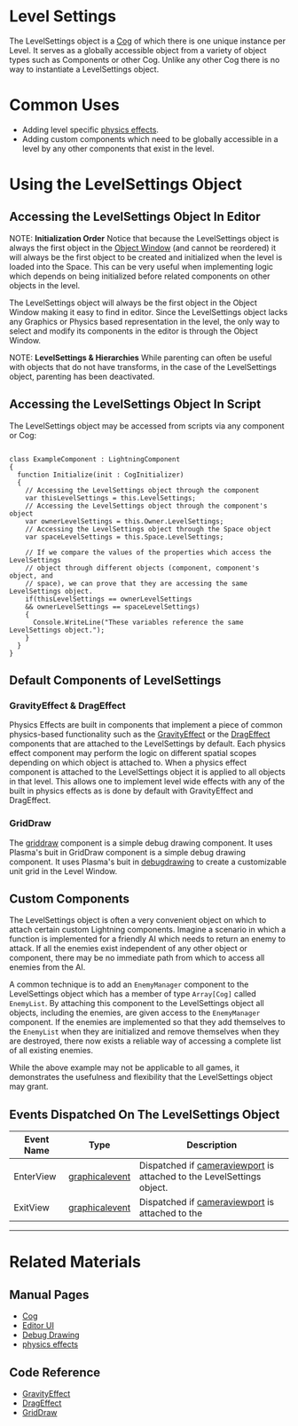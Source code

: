 # Level Settings
The LevelSettings object is a [Cog](https://plasmaengine.github.io/PlasmaDocs/Manual/plasmamanual/architecture/cogs.markdown) of which there is one unique instance per Level. It serves as a globally accessible object from a variety of object types such as Components or other Cog. Unlike any other Cog there is no way to instantiate a LevelSettings object.

# Common Uses
 - Adding level specific [physics effects](https://plasmaengine.github.io/PlasmaDocs/Manual/plasmamanual/physics/physicseffectsandregions.markdown).
 - Adding custom components which need to be globally accessible in a level by any other components that exist in the level.

# Using the LevelSettings Object

## Accessing the LevelSettings Object In Editor

NOTE: **Initialization Order** Notice that because the LevelSettings object is always the first object in the [Object Window](https://plasmaengine.github.io/PlasmaDocs/Manual/plasmamanual/editor/editorui.markdown) (and cannot be reordered) it will always be the first object to be created and initialized when the level is loaded into the Space. This can be very useful when implementing logic which depends on being initialized before related components on other objects in the level.


The LevelSettings object will always be the first object in the Object Window making it easy to find in editor.
Since the LevelSettings object lacks any Graphics or Physics based representation in the level, the only way to select and modify its components in the editor is through the Object Window.

NOTE: **LevelSettings & Hierarchies**  While parenting can often be useful with objects that do not have transforms, in the case of the LevelSettings object, parenting has been deactivated.

## Accessing the LevelSettings Object In Script
The LevelSettings object may be accessed from scripts via any component or Cog:

<pre><code class="language-csharp" name="LevelSettings Access Example">
class ExampleComponent : LightningComponent
{
  function Initialize(init : CogInitializer)
  {
    // Accessing the LevelSettings object through the component
    var thisLevelSettings = this.LevelSettings;
    // Accessing the LevelSettings object through the component's object
    var ownerLevelSettings = this.Owner.LevelSettings;
    // Accessing the LevelSettings object through the Space object
    var spaceLevelSettings = this.Space.LevelSettings;

    // If we compare the values of the properties which access the LevelSettings
    // object through different objects (component, component's object, and 
    // space), we can prove that they are accessing the same LevelSettings object.
    if(thisLevelSettings == ownerLevelSettings
    && ownerLevelSettings == spaceLevelSettings)
    {
      Console.WriteLine("These variables reference the same LevelSettings object.");
    }
  }
}
</code></pre>

## Default Components of LevelSettings

### GravityEffect & DragEffect
Physics Effects are built in components that implement a piece of common physics-based functionality such as the [GravityEffect](https://plasmaengine.github.io/PlasmaDocs/Manual/plasmamanual/physics/physicseffectsandregions/forceeffect.markdown) or the [DragEffect](https://github.com/PlasmaEngine/PlasmaDocs/blob/master/code_reference/class_reference/drageffect.markdown) components that are attached to the LevelSettings by default. Each physics effect component may perform the logic on different spatial scopes depending on which object is attached to. When a physics effect component is attached to the LevelSettings object it is applied to all objects in that level. This allows one to implement level wide effects with any of the built in physics effects as is done by default with GravityEffect and DragEffect.

### GridDraw
The [griddraw](https://github.com/PlasmaEngine/PlasmaDocs/blob/master/code_reference/class_reference/griddraw.markdown) component is a simple debug drawing component. It uses Plasma's buit in GridDraw component is a simple debug drawing component. It uses Plasma's buit in [debugdrawing](https://plasmaengine.github.io/PlasmaDocs/Manual/plasmamanual/scripting/debugdrawing.markdown) to create a customizable unit grid in the Level Window.

## Custom Components
The LevelSettings object is often a very convenient object on which to attach certain custom Lightning components. Imagine a scenario in which a function is implemented for a friendly AI which needs to return an enemy to attack. If all the enemies exist independent of any other object or component, there may be no immediate path from which to access all enemies from the AI.

A common technique is to add an `EnemyManager` component to the LevelSettings object which has a member of type `Array[Cog]` called `EnemyList`. By attaching this component to the LevelSettings object all objects, including the enemies, are given access to the `EnemyManager` component. If the enemies are implemented so that they add themselves to the `EnemyList` when they are initialized and remove themselves when they are destroyed, there now exists a reliable way of accessing a complete list of all existing enemies.

While the above example may not be applicable to all games, it demonstrates the usefulness and flexibility that the LevelSettings object may grant.

## Events Dispatched On The LevelSettings Object


| Event Name       | Type                                | Description                                                       |
|------------------|-------------------------------------|-------------------------------------------------------------------|
| EnterView        | [graphicalevent](https://github.com/PlasmaEngine/PlasmaDocs/blob/master/code_reference/class_reference/graphicalevent.markdown) | Dispatched if [cameraviewport](https://github.com/PlasmaEngine/PlasmaDocs/blob/master/code_reference/class_reference/cameraviewport.markdown) is attached to the LevelSettings object. |
| ExitView         | [graphicalevent](https://github.com/PlasmaEngine/PlasmaDocs/blob/master/code_reference/class_reference/graphicalevent.markdown) | Dispatched if [cameraviewport](https://github.com/PlasmaEngine/PlasmaDocs/blob/master/code_reference/class_reference/cameraviewport.markdown) is attached to the |

---

# Related Materials
## Manual Pages
- [Cog](https://plasmaengine.github.io/PlasmaDocs/Manual/plasmamanual/architecture/cogs.markdown)
- [Editor UI](https://plasmaengine.github.io/PlasmaDocs/Manual/plasmamanual/editor/editorui.markdown)
- [Debug Drawing](https://plasmaengine.github.io/PlasmaDocs/Manual/plasmamanual/scripting/debugdrawing.markdown)
- [physics effects](https://plasmaengine.github.io/PlasmaDocs/Manual/plasmamanual/physics/physicseffectsandregions.markdown)

## Code Reference
- [GravityEffect](https://github.com/PlasmaEngine/PlasmaDocs/blob/master/code_reference/class_reference/gravityeffect.markdown) 
- [DragEffect](https://github.com/PlasmaEngine/PlasmaDocs/blob/master/code_reference/class_reference/drageffect.markdown) 
- [GridDraw](https://github.com/PlasmaEngine/PlasmaDocs/blob/master/code_reference/class_reference/griddraw.markdown) 
 

 
